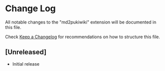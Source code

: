 # Change Log

All notable changes to the "md2pukiwiki" extension will be documented in this file.

Check [Keep a Changelog](http://keepachangelog.com/) for recommendations on how to structure this file.

## [Unreleased]

- Initial release